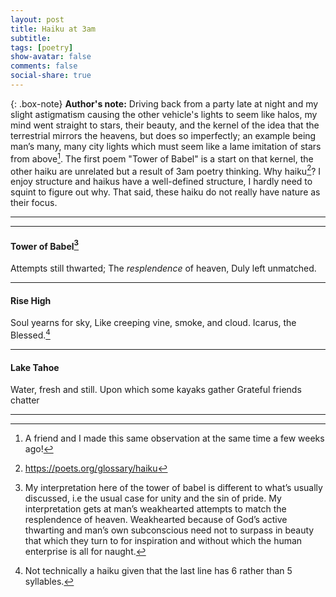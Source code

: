 ```yaml
---
layout: post
title: Haiku at 3am
subtitle: 
tags: [poetry]
show-avatar: false
comments: false
social-share: true
---
```


{: .box-note}
**Author's note:** Driving back from a party late at night and my slight astigmatism causing the other vehicle's lights to seem like halos, my mind went straight to stars, their beauty, and the kernel of the idea that the terrestrial mirrors the heavens, but does so imperfectly; an example being man’s many, many city lights which must seem like a lame imitation of stars from above[^1]. The first poem "Tower of Babel" is a start on that kernel, the other haiku are unrelated but a result of 3am poetry thinking. Why haiku[^2]? I enjoy structure and haikus have a well-defined structure, I hardly need to squint to figure out why. That said, these haiku do not really have nature as their focus.

---
---

#### Tower of Babel[^3]

Attempts still thwarted;
The *resplendence* of heaven,
Duly left unmatched.

---

#### Rise High

Soul yearns for sky,
Like creeping vine, smoke, and cloud.
Icarus, the Blessed.[^4]

---

#### Lake Tahoe

Water, fresh and still.
Upon which some kayaks gather
Grateful friends chatter

---

[^1]: A friend and I made this same observation at the same time a few weeks ago!
[^2]: https://poets.org/glossary/haiku
[^3]: My interpretation here of the tower of babel is different to what’s usually discussed, i.e the usual case for unity and the sin of pride. My interpretation gets at man’s weakhearted attempts to match the resplendence of heaven. Weakhearted because of God’s active thwarting and man’s own subconscious need not to surpass in beauty that which they turn to for inspiration and without which the human enterprise is all for naught.
[^4]: Not technically a haiku given that the last line has 6 rather than 5 syllables.